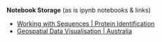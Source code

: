 <b>Notebook Storage</b> (as is ipynb notebooks & links)
- [Working with Sequences | Protein Identification](https://www.kaggle.com/shtrausslearning/working-with-sequences-protein-identification)
- [Geospatial Data Visualisation | Australia](https://www.kaggle.com/shtrausslearning/geospatial-data-visualisation-australia)
